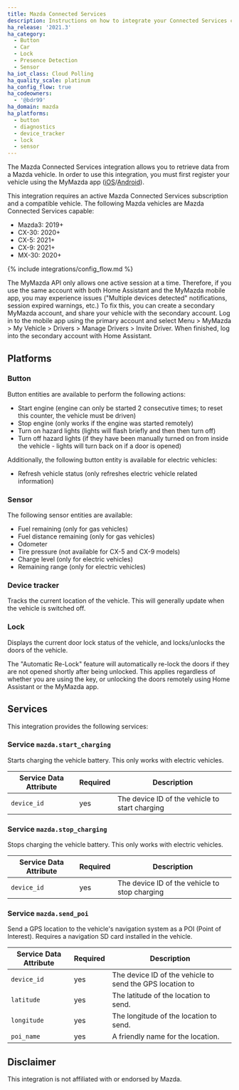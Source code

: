 ```yaml
---
title: Mazda Connected Services
description: Instructions on how to integrate your Connected Services capable Mazda vehicle with Home Assistant.
ha_release: '2021.3'
ha_category:
  - Button
  - Car
  - Lock
  - Presence Detection
  - Sensor
ha_iot_class: Cloud Polling
ha_quality_scale: platinum
ha_config_flow: true
ha_codeowners:
  - '@bdr99'
ha_domain: mazda
ha_platforms:
  - button
  - diagnostics
  - device_tracker
  - lock
  - sensor
---
```


The Mazda Connected Services integration allows you to retrieve data from a Mazda vehicle. In order to use this integration, you must first register your vehicle using the MyMazda app ([iOS](https://apps.apple.com/us/app/mymazda/id451886367)/[Android](https://play.google.com/store/apps/details?id=com.interrait.mymazda)).

This integration requires an active Mazda Connected Services subscription and a compatible vehicle. The following Mazda vehicles are Mazda Connected Services capable:

- Mazda3: 2019+
- CX-30: 2020+
- CX-5: 2021+
- CX-9: 2021+
- MX-30: 2020+

{% include integrations/config_flow.md %}

<div class='note warning'>
    The MyMazda API only allows one active session at a time. Therefore, if you use the same account with both Home Assistant and the MyMazda mobile app, you may experience issues ("Multiple devices detected" notifications, session expired warnings, etc.) To fix this, you can create a secondary MyMazda account, and share your vehicle with the secondary account. Log in to the mobile app using the primary account and select Menu > MyMazda > My Vehicle > Drivers > Manage Drivers > Invite Driver. When finished, log into the secondary account with Home Assistant.
</div>

## Platforms

### Button

Button entities are available to perform the following actions:
- Start engine (engine can only be started 2 consecutive times; to reset this counter, the vehicle must be driven)
- Stop engine (only works if the engine was started remotely)
- Turn on hazard lights (lights will flash briefly and then then turn off)
- Turn off hazard lights (if they have been manually turned on from inside the vehicle - lights will turn back on if a door is opened)

Additionally, the following button entity is available for electric vehicles:
- Refresh vehicle status (only refreshes electric vehicle related information)

### Sensor

The following sensor entities are available:
- Fuel remaining (only for gas vehicles)
- Fuel distance remaining (only for gas vehicles)
- Odometer
- Tire pressure (not available for CX-5 and CX-9 models)
- Charge level (only for electric vehicles)
- Remaining range (only for electric vehicles)

### Device tracker

Tracks the current location of the vehicle. This will generally update when the vehicle is switched off.

### Lock

Displays the current door lock status of the vehicle, and locks/unlocks the doors of the vehicle.

<div class='note info'>
    The "Automatic Re-Lock" feature will automatically re-lock the doors if they are not opened shortly after being unlocked. This applies regardless of whether you are using the key, or unlocking the doors remotely using Home Assistant or the MyMazda app.
</div>

## Services

This integration provides the following services:

### Service `mazda.start_charging`

Starts charging the vehicle battery. This only works with electric vehicles.

| Service Data Attribute | Required | Description |
| ---------------------- | -------- | ----------- |
| `device_id` | yes | The device ID of the vehicle to start charging |

### Service `mazda.stop_charging`

Stops charging the vehicle battery. This only works with electric vehicles.

| Service Data Attribute | Required | Description |
| ---------------------- | -------- | ----------- |
| `device_id` | yes | The device ID of the vehicle to stop charging |

### Service `mazda.send_poi`

Send a GPS location to the vehicle's navigation system as a POI (Point of Interest). Requires a navigation SD card installed in the vehicle.

| Service Data Attribute | Required | Description |
| ---------------------- | -------- | ----------- |
| `device_id` | yes | The device ID of the vehicle to send the GPS location to |
| `latitude` | yes | The latitude of the location to send. |
| `longitude` | yes | The longitude of the location to send. |
| `poi_name` | yes | A friendly name for the location. |

## Disclaimer

This integration is not affiliated with or endorsed by Mazda.
